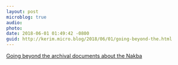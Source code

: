 ```yaml
---
layout: post
microblog: true
audio: 
photo: 
date: 2018-06-01 01:49:42 -0800
guid: http://kerim.micro.blog/2018/06/01/going-beyond-the.html
---
```

[Going beyond the archival documents about the Nakba](https://electronicintifada.net/content/finding-truth-amid-israels-lies/24531)
